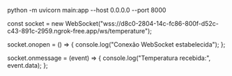 
python -m uvicorn main:app --host 0.0.0.0 --port 8000


const socket = new WebSocket("wss://d8c0-2804-14c-fc86-800f-d52c-c43-891c-2959.ngrok-free.app/ws/temperature");

socket.onopen = () => {
    console.log("Conexão WebSocket estabelecida");
};

socket.onmessage = (event) => {
    console.log("Temperatura recebida:", event.data);
};
